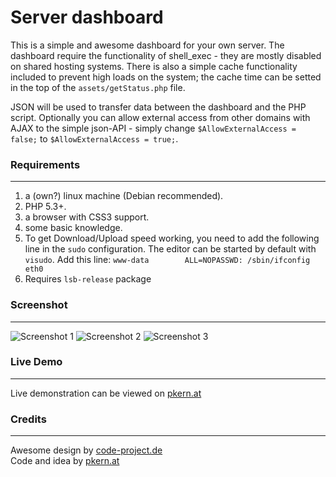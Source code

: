 # Server dashboard

This is a simple and awesome dashboard for your own server. The dashboard require the functionality of shell_exec - they are mostly disabled on shared hosting systems. There is also a simple cache functionality included to prevent high loads on the system; the cache time can be setted in the top of the `assets/getStatus.php` file.

JSON will be used to transfer data between the dashboard and the PHP script. Optionally you can allow external access from other domains with AJAX to the simple json-API - simply change `$AllowExternalAccess = false;` to `$AllowExternalAccess = true;`.

### Requirements
---
1. a (own?) linux machine (Debian recommended).
2. PHP 5.3+.
3. a browser with CSS3 support.
4. some basic knowledge.
5. To get Download/Upload speed working, you need to add the following line in the `sudo` configuration. The editor can be started by default with `visudo`. Add this line: `www-data        ALL=NOPASSWD: /sbin/ifconfig eth0`
6. Requires `lsb-release` package

### Screenshot
---
![Screenshot 1](https://raw.github.com/patschi/serverdashboard/master/ServerOverview1.png "Screenshot 1")
![Screenshot 2](https://raw.github.com/patschi/serverdashboard/master/ServerOverview2.png "Screenshot 2")
![Screenshot 3](https://raw.github.com/patschi/serverdashboard/master/ServerOverview3.png "Screenshot 3")

### Live Demo
---
Live demonstration can be viewed on <a href="http://serverdashboard.pkern.at" target="_blank">pkern.at</a>


### Credits
---
Awesome design by <a href="http://code-project.de" target="_blank">code-project.de</a><br />
Code and idea by <a href="http://pkern.at" target="_blank">pkern.at</a>
